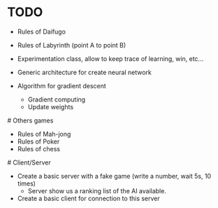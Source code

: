 # TODO

* Rules of Daifugo
* Rules of Labyrinth (point A to point B)

* Experimentation class, allow to keep trace of learning, win, etc...

* Generic architecture for create neural network
* Algorithm for gradient descent
  * Gradient computing
  * Update weights

# Others games

* Rules of Mah-jong
* Rules of Poker
* Rules of chess

# Client/Server

* Create a basic server with a fake game (write a number, wait 5s, 10 times)
  * Server show us a ranking list of the AI available.
* Create a basic client for connection to this server
